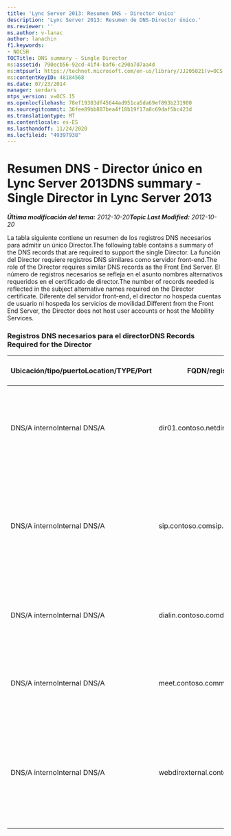 ```yaml
---
title: 'Lync Server 2013: Resumen DNS - Director único'
description: 'Lync Server 2013: Resumen de DNS-Director único.'
ms.reviewer: ''
ms.author: v-lanac
author: lanachin
f1.keywords:
- NOCSH
TOCTitle: DNS summary - Single Director
ms:assetid: 790ecb56-92cd-41f4-baf6-c290a707aa4d
ms:mtpsurl: https://technet.microsoft.com/en-us/library/JJ205021(v=OCS.15)
ms:contentKeyID: 48184568
ms.date: 07/23/2014
manager: serdars
mtps_version: v=OCS.15
ms.openlocfilehash: 78ef19383df45644ad951ca5da69ef893b231980
ms.sourcegitcommit: 36fee89bb887bea4f18b19f17a8c69daf5bc423d
ms.translationtype: MT
ms.contentlocale: es-ES
ms.lasthandoff: 11/24/2020
ms.locfileid: "49397938"
---
```

# <a name="dns-summary---single-director-in-lync-server-2013"></a><span data-ttu-id="7069b-103">Resumen DNS - Director único en Lync Server 2013</span><span class="sxs-lookup"><span data-stu-id="7069b-103">DNS summary - Single Director in Lync Server 2013</span></span>

<div data-xmlns="http://www.w3.org/1999/xhtml">

<div class="topic" data-xmlns="http://www.w3.org/1999/xhtml" data-msxsl="urn:schemas-microsoft-com:xslt" data-cs="https://msdn.microsoft.com/">

<div data-asp="https://msdn2.microsoft.com/asp">



</div>

<div id="mainSection">

<div id="mainBody"><span data-ttu-id="7069b-104">

<span> </span></span><span class="sxs-lookup"><span data-stu-id="7069b-104">

<span> </span></span></span>

<span data-ttu-id="7069b-105">_**Última modificación del tema:** 2012-10-20_</span><span class="sxs-lookup"><span data-stu-id="7069b-105">_**Topic Last Modified:** 2012-10-20_</span></span>

<span data-ttu-id="7069b-106">La tabla siguiente contiene un resumen de los registros DNS necesarios para admitir un único Director.</span><span class="sxs-lookup"><span data-stu-id="7069b-106">The following table contains a summary of the DNS records that are required to support the single Director.</span></span> <span data-ttu-id="7069b-107">La función del Director requiere registros DNS similares como servidor front-end.</span><span class="sxs-lookup"><span data-stu-id="7069b-107">The role of the Director requires similar DNS records as the Front End Server.</span></span> <span data-ttu-id="7069b-108">El número de registros necesarios se refleja en el asunto nombres alternativos requeridos en el certificado de director.</span><span class="sxs-lookup"><span data-stu-id="7069b-108">The number of records needed is reflected in the subject alternative names required on the Director certificate.</span></span> <span data-ttu-id="7069b-109">Diferente del servidor front-end, el director no hospeda cuentas de usuario ni hospeda los servicios de movilidad.</span><span class="sxs-lookup"><span data-stu-id="7069b-109">Different from the Front End Server, the Director does not host user accounts or host the Mobility Services.</span></span>

### <a name="dns-records-required-for-the-director"></a><span data-ttu-id="7069b-110">Registros DNS necesarios para el director</span><span class="sxs-lookup"><span data-stu-id="7069b-110">DNS Records Required for the Director</span></span>

<table>
<colgroup>
<col style="width: 25%" />
<col style="width: 25%" />
<col style="width: 25%" />
<col style="width: 25%" />
</colgroup>
<thead>
<tr class="header">
<th><span data-ttu-id="7069b-111">Ubicación/tipo/puerto</span><span class="sxs-lookup"><span data-stu-id="7069b-111">Location/TYPE/Port</span></span></th>
<th><span data-ttu-id="7069b-112">FQDN/registro DNS</span><span class="sxs-lookup"><span data-stu-id="7069b-112">FQDN/DNS Record</span></span></th>
<th><span data-ttu-id="7069b-113">Dirección IP/FQDN</span><span class="sxs-lookup"><span data-stu-id="7069b-113">IP Address/FQDN</span></span></th>
<th><span data-ttu-id="7069b-114">Se asigna a/comentarios</span><span class="sxs-lookup"><span data-stu-id="7069b-114">Maps to/Comments</span></span></th>
</tr>
</thead>
<tbody>
<tr class="odd">
<td><p><span data-ttu-id="7069b-115">DNS/A interno</span><span class="sxs-lookup"><span data-stu-id="7069b-115">Internal DNS/A</span></span></p></td>
<td><p><span data-ttu-id="7069b-116">dir01.contoso.net</span><span class="sxs-lookup"><span data-stu-id="7069b-116">dir01.contoso.net</span></span></p></td>
<td><p><span data-ttu-id="7069b-117">Director</span><span class="sxs-lookup"><span data-stu-id="7069b-117">Director</span></span></p></td>
<td><p><span data-ttu-id="7069b-118">Registro de host de Director usado para la replicación y el servidor a servidor</span><span class="sxs-lookup"><span data-stu-id="7069b-118">Director host record used for replication and server to server</span></span></p></td>
</tr>
<tr class="even">
<td><p><span data-ttu-id="7069b-119">DNS/A interno</span><span class="sxs-lookup"><span data-stu-id="7069b-119">Internal DNS/A</span></span></p></td>
<td><p><span data-ttu-id="7069b-120">sip.contoso.com</span><span class="sxs-lookup"><span data-stu-id="7069b-120">sip.contoso.com</span></span></p></td>
<td><p><span data-ttu-id="7069b-121">Director</span><span class="sxs-lookup"><span data-stu-id="7069b-121">Director</span></span></p></td>
<td><p><span data-ttu-id="7069b-122">Protocolo de inicio de sesión (SIP) entrante de la interfaz de borde interno del servidor perimetral</span><span class="sxs-lookup"><span data-stu-id="7069b-122">Inbound session initiation protocol (SIP) from the internal Edge interface of the Edge Server</span></span></p></td>
</tr>
<tr class="odd">
<td><p><span data-ttu-id="7069b-123">DNS/A interno</span><span class="sxs-lookup"><span data-stu-id="7069b-123">Internal DNS/A</span></span></p></td>
<td><p><span data-ttu-id="7069b-124">dialin.contoso.com</span><span class="sxs-lookup"><span data-stu-id="7069b-124">dialin.contoso.com</span></span></p></td>
<td><p><span data-ttu-id="7069b-125">Director</span><span class="sxs-lookup"><span data-stu-id="7069b-125">Director</span></span></p></td>
<td><p><span data-ttu-id="7069b-126">Servicios Web de marcado publicados desde proxy inverso</span><span class="sxs-lookup"><span data-stu-id="7069b-126">Published dialin web services from reverse proxy</span></span></p></td>
</tr>
<tr class="even">
<td><p><span data-ttu-id="7069b-127">DNS/A interno</span><span class="sxs-lookup"><span data-stu-id="7069b-127">Internal DNS/A</span></span></p></td>
<td><p><span data-ttu-id="7069b-128">meet.contoso.com</span><span class="sxs-lookup"><span data-stu-id="7069b-128">meet.contoso.com</span></span></p></td>
<td><p><span data-ttu-id="7069b-129">Director</span><span class="sxs-lookup"><span data-stu-id="7069b-129">Director</span></span></p></td>
<td><p><span data-ttu-id="7069b-130">Se han publicado los servicios web desde un proxy inverso</span><span class="sxs-lookup"><span data-stu-id="7069b-130">Published meet web services from reverse proxy</span></span></p></td>
</tr>
<tr class="odd">
<td><p><span data-ttu-id="7069b-131">DNS/A interno</span><span class="sxs-lookup"><span data-stu-id="7069b-131">Internal DNS/A</span></span></p></td>
<td><p><span data-ttu-id="7069b-132">webdirexternal.contoso.com</span><span class="sxs-lookup"><span data-stu-id="7069b-132">webdirexternal.contoso.com</span></span></p></td>
<td><p><span data-ttu-id="7069b-133">Director</span><span class="sxs-lookup"><span data-stu-id="7069b-133">Director</span></span></p></td>
<td><p><span data-ttu-id="7069b-134">Publicado y definido por el vale Web de proxy inverso servicios web externos para el director</span><span class="sxs-lookup"><span data-stu-id="7069b-134">Published and defined by the reverse proxy Web Ticket external web services for the Director</span></span></p></td>
</tr>
</tbody>
</table><span data-ttu-id="7069b-135">


</div>

<span> </span>

</div>

</div>

</span><span class="sxs-lookup"><span data-stu-id="7069b-135">


</div>

<span> </span>

</div>

</div>

</span></span></div>

